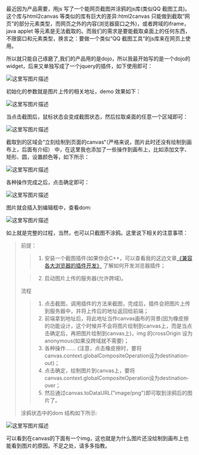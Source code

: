 最近因为产品需要，用js 写了一个能网页截图并涂鸦的js库(类似QQ 截图工具)。这个库与html2canvas 等类似的库有巨大的差异:html2canvas 只能做到截取“网页”的部分元素类型，而网页之外的内容(浏览器窗口之外)，或者跨域的iframe，java applet 等元素是无法截取的。而我们的需求是要能截取桌面上的任何东西，不限窗口和元素类型，换言之：要做一个类似“QQ 截图工具“的js库来在网页上使用。

所以就只能自己琢磨了,我们的产品用的是dojo，所以我最开始写的是一个dojo的widget，后来又单独写成了一个jquery的插件，如下使用即可：

![这里写图片描述](http://imglf2.ph.126.net/3qh9GeT1jt0PtCMN8mH0cQ==/6631831926279972386.png)

初始化的参数就是图片上传的相关地址，demo 效果如下：

![这里写图片描述](http://imglf2.ph.126.net/3tVZN3SgwkOVwByBs4mHpg==/4874865121752669899.png)

当点击截图后，鼠标状态会变成截图状态，然后拉取桌面的任意一个区域即可：

![这里写图片描述](http://imglf1.ph.126.net/d9swzoqZZoeF1eMQJbzKpQ==/4863324647708399071.png)

截取到的区域会“立刻绘制到页面的canvas“（严格来说，图片此时还没有绘制到画布上，后面有介绍） 中，在这里我也添加了一些操作到画布上，比如添加文字、矩形、圆，设置颜色等，如下所示：

![这里写图片描述](http://imglf0.ph.126.net/FpfhvdyGBHCkhNCVmgdXTQ==/6631739567303236395.png)

各种操作完成之后，点击确定即可：

![这里写图片描述](http://imglf0.ph.126.net/aBRyaz96OXRF5LfxuFHsvA==/6631666999535804970.png)

图片就会插入到编辑框中，查看dom:

![这里写图片描述](http://imglf0.ph.126.net/1pPJCNZJU4vKxRoGX7v51Q==/6631790144838114030.png)

如上就是完整的过程，当然，也可以只截图不涂鸦。这里说下相关的注意事项：

> 前提：
> >1. 安装一个截图插件(如果你会C++，可以查看我的这边文章[《兼容各大浏览器的插件开发》](http://www.chenyp.com/2015/09/11/browser-plugin/) 了解如何开发浏览器插件；
>  
>  >2. 启动图片上传的服务器(允许跨域)。
>
>流程
 >>1.  点击截图，调用插件的方法来截图，完成后，插件会把图片上传到服务器中，并将上传后的地址返回给前端；
 >>2. 前端拿到地址后，将此地址当作canvas画布的背景(因为橡皮擦的功能设计，这个时候并不会将图片绘制到canvas上，而是当点击确定后，再把图片绘制到canvas上)，img 的crossOrigin 设为anonymous(如果没跨域就不需要)；
 >>3. 各种操作……. (注意，点击橡皮擦时，要将canvas.context.globalCompositeOperation设为destination-out)；
 >>4. 点击确定，绘制图片到canvas上，要将canvas.context.globalCompositeOperation设为destination-over；
 >>5. 然后通过canvas.toDataURL("image/png")即可取到涂鸦后的图片了。
 >
>涂鸦状态中的dom 结构如下所示:

![这里写图片描述](http://imglf0.ph.126.net/NteWyr7aaSBrjRTA9MgE2Q==/6631586735186975823.png)

可以看到在canvas的下面有一个img，这也就是为什么图片还没绘制到画布上也能看到图片的原因。不足之处，请多多指教。
